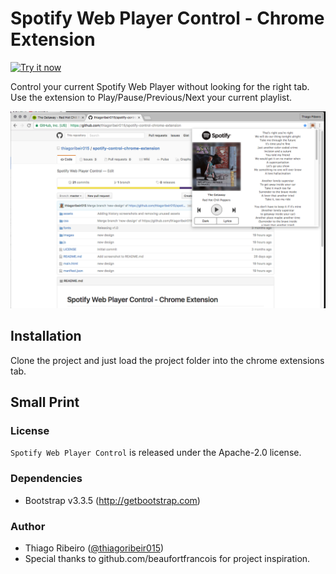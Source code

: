 # Spotify Web Player Control - Chrome Extension

<a target="_blank" href="chrome.google.com/webstore/detail/spotify-web-player-contro/cgmcneemfjgkibalfalgjgmfnajkmopd/"><img alt="Try it now" src="https://github.com/thiagoribeir015/spotify-control-chrome-extension/blob/master/assets/app-store-img.png?raw=true" title="Click here to install this sample from the Chrome Web Store"></img></a>

Control your current Spotify Web Player without looking for the right tab. Use the extension to Play/Pause/Previous/Next your current playlist.

![alt text](assets/v1.2/v1.2-1280x800-2.png)

## Installation

Clone the project and just load the project folder into the chrome extensions tab. 

## Small Print

### License

`Spotify Web Player Control` is released under the Apache-2.0 license.

### Dependencies

* Bootstrap v3.3.5 (http://getbootstrap.com)

### Author

* Thiago Ribeiro ([@thiagoribeir015](http://twitter.com/thiagoribeir015))
* Special thanks to github.com/beaufortfrancois for project inspiration.